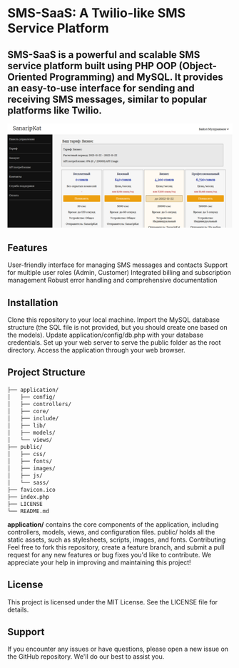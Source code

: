 # SMS-SaaS: A Twilio-like SMS Service Platform
## SMS-SaaS is a powerful and scalable SMS service platform built using PHP OOP (Object-Oriented Programming) and MySQL. It provides an easy-to-use interface for sending and receiving SMS messages, similar to popular platforms like Twilio.

![alt text](SMS-SaaS.png)

## Features
User-friendly interface for managing SMS messages and contacts
Support for multiple user roles (Admin, Customer)
Integrated billing and subscription management
Robust error handling and comprehensive documentation
## Installation
Clone this repository to your local machine.
Import the MySQL database structure (the SQL file is not provided, but you should create one based on the models).
Update application/config/db.php with your database credentials.
Set up your web server to serve the public folder as the root directory.
Access the application through your web browser.
## Project Structure
``` SMS-SaaS/
├── application/
│   ├── config/
│   ├── controllers/
│   ├── core/
│   ├── include/
│   ├── lib/
│   ├── models/
│   └── views/
├── public/
│   ├── css/
│   ├── fonts/
│   ├── images/
│   ├── js/
│   └── sass/
├── favicon.ico
├── index.php
├── LICENSE
└── README.md
```
**application/** contains the core components of the application, including controllers, models, views, and configuration files.
public/ holds all the static assets, such as stylesheets, scripts, images, and fonts.
Contributing
Feel free to fork this repository, create a feature branch, and submit a pull request for any new features or bug fixes you'd like to contribute. We appreciate your help in improving and maintaining this project!

## License
This project is licensed under the MIT License. See the LICENSE file for details.

## Support
If you encounter any issues or have questions, please open a new issue on the GitHub repository. We'll do our best to assist you.
 
